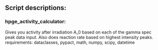 ## Script descriptions: 

### hpge_activity_calculator:
Gives you activity after irradiation A_0 based on each of the gamma spec peak data input. Also does reaction rate based on highest intensity peaks.
requirements: dataclasses, pypact, math, numpy, scipy, datetime
